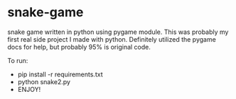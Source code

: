 # snake-game
snake game written in python using pygame module.
This was probably my first real side project I made with python.
Definitely utilized the pygame docs for help, but probably 95% is original code.

To run:
 - pip install -r requirements.txt
 - python snake2.py
 - ENJOY!
